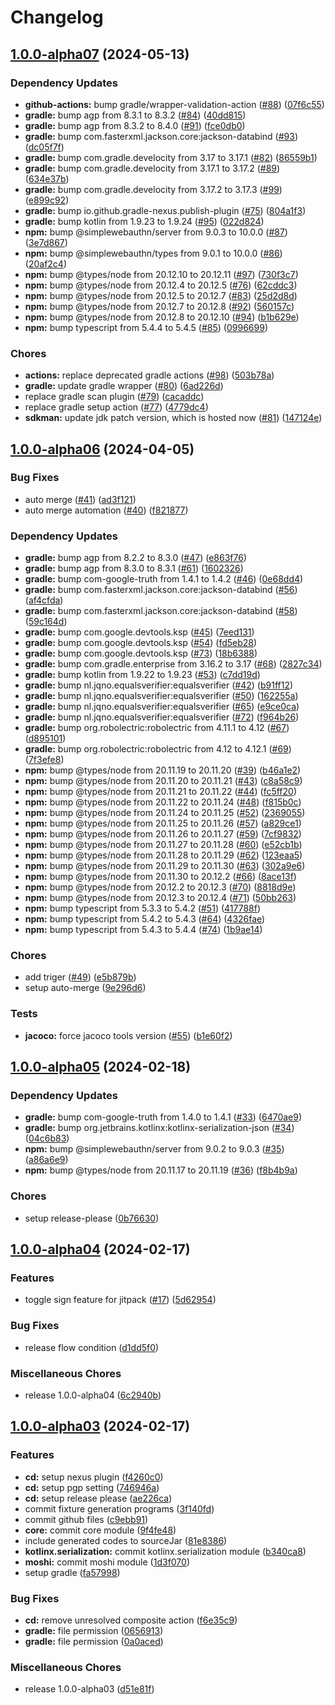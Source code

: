 # Changelog

## [1.0.0-alpha07](https://github.com/RyuNen344/WebAuthnKt/compare/1.0.0-alpha06...1.0.0-alpha07) (2024-05-13)


### Dependency Updates

* **github-actions:** bump gradle/wrapper-validation-action ([#88](https://github.com/RyuNen344/WebAuthnKt/issues/88)) ([07f6c55](https://github.com/RyuNen344/WebAuthnKt/commit/07f6c55df1f98482315cf24bdb55856d00627858))
* **gradle:** bump agp from 8.3.1 to 8.3.2 ([#84](https://github.com/RyuNen344/WebAuthnKt/issues/84)) ([40dd815](https://github.com/RyuNen344/WebAuthnKt/commit/40dd815365902cedd24ec40e6d0eb7c310911cc2))
* **gradle:** bump agp from 8.3.2 to 8.4.0 ([#91](https://github.com/RyuNen344/WebAuthnKt/issues/91)) ([fce0db0](https://github.com/RyuNen344/WebAuthnKt/commit/fce0db0a6802fbd97cd64fac07d853d0a8796a1e))
* **gradle:** bump com.fasterxml.jackson.core:jackson-databind ([#93](https://github.com/RyuNen344/WebAuthnKt/issues/93)) ([dc05f7f](https://github.com/RyuNen344/WebAuthnKt/commit/dc05f7fdf195dfc9504e88c8e77d559174a88706))
* **gradle:** bump com.gradle.develocity from 3.17 to 3.17.1 ([#82](https://github.com/RyuNen344/WebAuthnKt/issues/82)) ([86559b1](https://github.com/RyuNen344/WebAuthnKt/commit/86559b100d39b6808c4b9bfc60121c050983edd3))
* **gradle:** bump com.gradle.develocity from 3.17.1 to 3.17.2 ([#89](https://github.com/RyuNen344/WebAuthnKt/issues/89)) ([634e37b](https://github.com/RyuNen344/WebAuthnKt/commit/634e37b41a36ccd938f7b010d7cb552a162c488b))
* **gradle:** bump com.gradle.develocity from 3.17.2 to 3.17.3 ([#99](https://github.com/RyuNen344/WebAuthnKt/issues/99)) ([e899c92](https://github.com/RyuNen344/WebAuthnKt/commit/e899c92132ccf746c9058881baf10ed89e5c97a3))
* **gradle:** bump io.github.gradle-nexus.publish-plugin ([#75](https://github.com/RyuNen344/WebAuthnKt/issues/75)) ([804a1f3](https://github.com/RyuNen344/WebAuthnKt/commit/804a1f3253bd172ce943b98ca51826895b453593))
* **gradle:** bump kotlin from 1.9.23 to 1.9.24 ([#95](https://github.com/RyuNen344/WebAuthnKt/issues/95)) ([022d824](https://github.com/RyuNen344/WebAuthnKt/commit/022d824b2b417a428920d677a2b2718b08be02a8))
* **npm:** bump @simplewebauthn/server from 9.0.3 to 10.0.0 ([#87](https://github.com/RyuNen344/WebAuthnKt/issues/87)) ([3e7d867](https://github.com/RyuNen344/WebAuthnKt/commit/3e7d8670da8048ab3f2485cc124ab698d591d9f3))
* **npm:** bump @simplewebauthn/types from 9.0.1 to 10.0.0 ([#86](https://github.com/RyuNen344/WebAuthnKt/issues/86)) ([20af2c4](https://github.com/RyuNen344/WebAuthnKt/commit/20af2c411cfda8325739110997f7783f3ce32e52))
* **npm:** bump @types/node from 20.12.10 to 20.12.11 ([#97](https://github.com/RyuNen344/WebAuthnKt/issues/97)) ([730f3c7](https://github.com/RyuNen344/WebAuthnKt/commit/730f3c790110edd984525fde49792f1e7f0d37fc))
* **npm:** bump @types/node from 20.12.4 to 20.12.5 ([#76](https://github.com/RyuNen344/WebAuthnKt/issues/76)) ([62cddc3](https://github.com/RyuNen344/WebAuthnKt/commit/62cddc3931f6e04dce4e6e38d2355463e9420cea))
* **npm:** bump @types/node from 20.12.5 to 20.12.7 ([#83](https://github.com/RyuNen344/WebAuthnKt/issues/83)) ([25d2d8d](https://github.com/RyuNen344/WebAuthnKt/commit/25d2d8d2f043fc060be758f747c185c260fc3a04))
* **npm:** bump @types/node from 20.12.7 to 20.12.8 ([#92](https://github.com/RyuNen344/WebAuthnKt/issues/92)) ([560157c](https://github.com/RyuNen344/WebAuthnKt/commit/560157c5f84df28012a0e897cc4bdd90a0bb4875))
* **npm:** bump @types/node from 20.12.8 to 20.12.10 ([#94](https://github.com/RyuNen344/WebAuthnKt/issues/94)) ([b1b629e](https://github.com/RyuNen344/WebAuthnKt/commit/b1b629e8e6a304c5a0cfc2a064c5cb2186503d66))
* **npm:** bump typescript from 5.4.4 to 5.4.5 ([#85](https://github.com/RyuNen344/WebAuthnKt/issues/85)) ([0996699](https://github.com/RyuNen344/WebAuthnKt/commit/099669938c3a97ccd5cdbe7ccd93ba08695eab7d))


### Chores

* **actions:** replace deprecated gradle actions ([#98](https://github.com/RyuNen344/WebAuthnKt/issues/98)) ([503b78a](https://github.com/RyuNen344/WebAuthnKt/commit/503b78a97f11706f385efac15df19467282b7b31))
* **gradle:** update gradle wrapper ([#80](https://github.com/RyuNen344/WebAuthnKt/issues/80)) ([6ad226d](https://github.com/RyuNen344/WebAuthnKt/commit/6ad226daf081640be5eb829a1eec764cc53391e1))
* replace gradle scan plugin ([#79](https://github.com/RyuNen344/WebAuthnKt/issues/79)) ([cacaddc](https://github.com/RyuNen344/WebAuthnKt/commit/cacaddcc30aa39e253a9411fd3727696d7129389))
* replace gradle setup action ([#77](https://github.com/RyuNen344/WebAuthnKt/issues/77)) ([4779dc4](https://github.com/RyuNen344/WebAuthnKt/commit/4779dc480cc5c5fec41a3b9b9c7cd061fe54e09f))
* **sdkman:** update jdk patch version, which is hosted now ([#81](https://github.com/RyuNen344/WebAuthnKt/issues/81)) ([147124e](https://github.com/RyuNen344/WebAuthnKt/commit/147124e671f26745de77cc378e16910f86c737b9))

## [1.0.0-alpha06](https://github.com/RyuNen344/WebAuthnKt/compare/1.0.0-alpha05...1.0.0-alpha06) (2024-04-05)


### Bug Fixes

* auto merge ([#41](https://github.com/RyuNen344/WebAuthnKt/issues/41)) ([ad3f121](https://github.com/RyuNen344/WebAuthnKt/commit/ad3f121fc55c724549dab8fdc47767f0ed7ccb6c))
* auto merge automation ([#40](https://github.com/RyuNen344/WebAuthnKt/issues/40)) ([f821877](https://github.com/RyuNen344/WebAuthnKt/commit/f821877090c794e8e042b75016f58cc08839ed80))


### Dependency Updates

* **gradle:** bump agp from 8.2.2 to 8.3.0 ([#47](https://github.com/RyuNen344/WebAuthnKt/issues/47)) ([e863f76](https://github.com/RyuNen344/WebAuthnKt/commit/e863f763909760c6bcab602335753614929d4cb7))
* **gradle:** bump agp from 8.3.0 to 8.3.1 ([#61](https://github.com/RyuNen344/WebAuthnKt/issues/61)) ([1602326](https://github.com/RyuNen344/WebAuthnKt/commit/1602326330a9286d64152521bb81a89c04f6ca90))
* **gradle:** bump com-google-truth from 1.4.1 to 1.4.2 ([#46](https://github.com/RyuNen344/WebAuthnKt/issues/46)) ([0e68dd4](https://github.com/RyuNen344/WebAuthnKt/commit/0e68dd4a9c9422aa2c2dc587435cbeacb38ca5d6))
* **gradle:** bump com.fasterxml.jackson.core:jackson-databind ([#56](https://github.com/RyuNen344/WebAuthnKt/issues/56)) ([af4cfda](https://github.com/RyuNen344/WebAuthnKt/commit/af4cfdacd5a1c329b0a56a4bf491a006b5f56a3e))
* **gradle:** bump com.fasterxml.jackson.core:jackson-databind ([#58](https://github.com/RyuNen344/WebAuthnKt/issues/58)) ([59c164d](https://github.com/RyuNen344/WebAuthnKt/commit/59c164d14bf7c18ed7a852061b44fcc07c0e0d7f))
* **gradle:** bump com.google.devtools.ksp ([#45](https://github.com/RyuNen344/WebAuthnKt/issues/45)) ([7eed131](https://github.com/RyuNen344/WebAuthnKt/commit/7eed131946c5610e5c34a3ae00ebf83579b271d3))
* **gradle:** bump com.google.devtools.ksp ([#54](https://github.com/RyuNen344/WebAuthnKt/issues/54)) ([fd5eb28](https://github.com/RyuNen344/WebAuthnKt/commit/fd5eb28fccb4ac1840b9b36d1c199f2d7e82eff6))
* **gradle:** bump com.google.devtools.ksp ([#73](https://github.com/RyuNen344/WebAuthnKt/issues/73)) ([18b6388](https://github.com/RyuNen344/WebAuthnKt/commit/18b638837ec651089cea6f1501ddd2d72664af24))
* **gradle:** bump com.gradle.enterprise from 3.16.2 to 3.17 ([#68](https://github.com/RyuNen344/WebAuthnKt/issues/68)) ([2827c34](https://github.com/RyuNen344/WebAuthnKt/commit/2827c34b0e3e4152731e091e845fa2656822dd7e))
* **gradle:** bump kotlin from 1.9.22 to 1.9.23 ([#53](https://github.com/RyuNen344/WebAuthnKt/issues/53)) ([c7dd19d](https://github.com/RyuNen344/WebAuthnKt/commit/c7dd19de23b0e31f60667943bf0571139cb8fb22))
* **gradle:** bump nl.jqno.equalsverifier:equalsverifier ([#42](https://github.com/RyuNen344/WebAuthnKt/issues/42)) ([b91ff12](https://github.com/RyuNen344/WebAuthnKt/commit/b91ff1216167afefbae77bb66b23ebfcef8f2298))
* **gradle:** bump nl.jqno.equalsverifier:equalsverifier ([#50](https://github.com/RyuNen344/WebAuthnKt/issues/50)) ([162255a](https://github.com/RyuNen344/WebAuthnKt/commit/162255ac3324f4e7df271514b205d5fc639d1cc2))
* **gradle:** bump nl.jqno.equalsverifier:equalsverifier ([#65](https://github.com/RyuNen344/WebAuthnKt/issues/65)) ([e9ce0ca](https://github.com/RyuNen344/WebAuthnKt/commit/e9ce0caf8d0d23dd142495772cba3500550e9ec1))
* **gradle:** bump nl.jqno.equalsverifier:equalsverifier ([#72](https://github.com/RyuNen344/WebAuthnKt/issues/72)) ([f964b26](https://github.com/RyuNen344/WebAuthnKt/commit/f964b26f8bd7dc9e7e97f335b4776fb9d820e31c))
* **gradle:** bump org.robolectric:robolectric from 4.11.1 to 4.12 ([#67](https://github.com/RyuNen344/WebAuthnKt/issues/67)) ([d895101](https://github.com/RyuNen344/WebAuthnKt/commit/d895101732edc534846bac9c839b235767e4ed45))
* **gradle:** bump org.robolectric:robolectric from 4.12 to 4.12.1 ([#69](https://github.com/RyuNen344/WebAuthnKt/issues/69)) ([7f3efe8](https://github.com/RyuNen344/WebAuthnKt/commit/7f3efe8fe31004affde293e9f8a2ecaa4dee6424))
* **npm:** bump @types/node from 20.11.19 to 20.11.20 ([#39](https://github.com/RyuNen344/WebAuthnKt/issues/39)) ([b46a1e2](https://github.com/RyuNen344/WebAuthnKt/commit/b46a1e2c912d68788e9737edc01b092182d4c779))
* **npm:** bump @types/node from 20.11.20 to 20.11.21 ([#43](https://github.com/RyuNen344/WebAuthnKt/issues/43)) ([c8a58c9](https://github.com/RyuNen344/WebAuthnKt/commit/c8a58c93caddef6147a74dc4fa2b8d2f89997450))
* **npm:** bump @types/node from 20.11.21 to 20.11.22 ([#44](https://github.com/RyuNen344/WebAuthnKt/issues/44)) ([fc5ff20](https://github.com/RyuNen344/WebAuthnKt/commit/fc5ff20dfdc607073e44046d6375acbd18573e91))
* **npm:** bump @types/node from 20.11.22 to 20.11.24 ([#48](https://github.com/RyuNen344/WebAuthnKt/issues/48)) ([f815b0c](https://github.com/RyuNen344/WebAuthnKt/commit/f815b0c15d4fae9882bbd8049f13046ef640c63e))
* **npm:** bump @types/node from 20.11.24 to 20.11.25 ([#52](https://github.com/RyuNen344/WebAuthnKt/issues/52)) ([2369055](https://github.com/RyuNen344/WebAuthnKt/commit/23690552a5d015dac338887037606f2ed1ef218f))
* **npm:** bump @types/node from 20.11.25 to 20.11.26 ([#57](https://github.com/RyuNen344/WebAuthnKt/issues/57)) ([a829ce1](https://github.com/RyuNen344/WebAuthnKt/commit/a829ce135361dc8741257a66079c0801665d07bf))
* **npm:** bump @types/node from 20.11.26 to 20.11.27 ([#59](https://github.com/RyuNen344/WebAuthnKt/issues/59)) ([7cf9832](https://github.com/RyuNen344/WebAuthnKt/commit/7cf9832af7776a1932fd178c4fc8492c245cc6ec))
* **npm:** bump @types/node from 20.11.27 to 20.11.28 ([#60](https://github.com/RyuNen344/WebAuthnKt/issues/60)) ([e52cb1b](https://github.com/RyuNen344/WebAuthnKt/commit/e52cb1b4807923f807a2b1de36350f4acff98aee))
* **npm:** bump @types/node from 20.11.28 to 20.11.29 ([#62](https://github.com/RyuNen344/WebAuthnKt/issues/62)) ([123eaa5](https://github.com/RyuNen344/WebAuthnKt/commit/123eaa5efd22f4981f19fb32ab8a291c22edfd7d))
* **npm:** bump @types/node from 20.11.29 to 20.11.30 ([#63](https://github.com/RyuNen344/WebAuthnKt/issues/63)) ([302a9e6](https://github.com/RyuNen344/WebAuthnKt/commit/302a9e625b53bfc86e1ec0d4d4ffd0fd6ef7fe26))
* **npm:** bump @types/node from 20.11.30 to 20.12.2 ([#66](https://github.com/RyuNen344/WebAuthnKt/issues/66)) ([8ace13f](https://github.com/RyuNen344/WebAuthnKt/commit/8ace13fa0f16c9f15966a7ce6230f18308ef6418))
* **npm:** bump @types/node from 20.12.2 to 20.12.3 ([#70](https://github.com/RyuNen344/WebAuthnKt/issues/70)) ([8818d9e](https://github.com/RyuNen344/WebAuthnKt/commit/8818d9e40f63f1298fa283fb5ed59365b95b1057))
* **npm:** bump @types/node from 20.12.3 to 20.12.4 ([#71](https://github.com/RyuNen344/WebAuthnKt/issues/71)) ([50bb263](https://github.com/RyuNen344/WebAuthnKt/commit/50bb26329c55c96869bace2bf3b8a63ee8c9d58d))
* **npm:** bump typescript from 5.3.3 to 5.4.2 ([#51](https://github.com/RyuNen344/WebAuthnKt/issues/51)) ([417788f](https://github.com/RyuNen344/WebAuthnKt/commit/417788f7419e3c4e27bb5379626d50731cd0146a))
* **npm:** bump typescript from 5.4.2 to 5.4.3 ([#64](https://github.com/RyuNen344/WebAuthnKt/issues/64)) ([4326fae](https://github.com/RyuNen344/WebAuthnKt/commit/4326faeba1068e6a4e66fa643549e9b596b12cf3))
* **npm:** bump typescript from 5.4.3 to 5.4.4 ([#74](https://github.com/RyuNen344/WebAuthnKt/issues/74)) ([1b9ae14](https://github.com/RyuNen344/WebAuthnKt/commit/1b9ae1436cd258f5fa02f76737073f58a2ce83bd))


### Chores

* add triger ([#49](https://github.com/RyuNen344/WebAuthnKt/issues/49)) ([e5b879b](https://github.com/RyuNen344/WebAuthnKt/commit/e5b879bc579ce19950a5ecab90ec285b6d413041))
* setup auto-merge ([9e296d6](https://github.com/RyuNen344/WebAuthnKt/commit/9e296d6a4ef10a7b0e78da04fecdb6d16d302799))


### Tests

* **jacoco:** force jacoco tools version ([#55](https://github.com/RyuNen344/WebAuthnKt/issues/55)) ([b1e60f2](https://github.com/RyuNen344/WebAuthnKt/commit/b1e60f29a2fff6d929cc28b4d0dab517d6d5c98e))

## [1.0.0-alpha05](https://github.com/RyuNen344/WebAuthnKt/compare/1.0.0-alpha04...1.0.0-alpha05) (2024-02-18)


### Dependency Updates

* **gradle:** bump com-google-truth from 1.4.0 to 1.4.1 ([#33](https://github.com/RyuNen344/WebAuthnKt/issues/33)) ([6470ae9](https://github.com/RyuNen344/WebAuthnKt/commit/6470ae992fbf9f1aa27216289db258407c8d1700))
* **gradle:** bump org.jetbrains.kotlinx:kotlinx-serialization-json ([#34](https://github.com/RyuNen344/WebAuthnKt/issues/34)) ([04c6b83](https://github.com/RyuNen344/WebAuthnKt/commit/04c6b834b2d1edecabf6776a43081a5989026b73))
* **npm:** bump @simplewebauthn/server from 9.0.2 to 9.0.3 ([#35](https://github.com/RyuNen344/WebAuthnKt/issues/35)) ([a86a6e9](https://github.com/RyuNen344/WebAuthnKt/commit/a86a6e958dd9853a5d281e107556979c77f43bfc))
* **npm:** bump @types/node from 20.11.17 to 20.11.19 ([#36](https://github.com/RyuNen344/WebAuthnKt/issues/36)) ([f8b4b9a](https://github.com/RyuNen344/WebAuthnKt/commit/f8b4b9a23b35637b06b95d03628f14358590e9ff))


### Chores

* setup release-please ([0b76630](https://github.com/RyuNen344/WebAuthnKt/commit/0b76630948a6b0350a2b449c2edb9c82bc24059f))

## [1.0.0-alpha04](https://github.com/RyuNen344/WebAuthnKt/compare/1.0.0-alpha03...1.0.0-alpha04) (2024-02-17)


### Features

* toggle sign feature for jitpack ([#17](https://github.com/RyuNen344/WebAuthnKt/issues/17)) ([5d62954](https://github.com/RyuNen344/WebAuthnKt/commit/5d62954eb306b9e87f6c6b80f71e31d6d07adc81))


### Bug Fixes

* release flow condition ([d1dd5f0](https://github.com/RyuNen344/WebAuthnKt/commit/d1dd5f00bb9959124d61a3ff831c1b7d2916b7ea))


### Miscellaneous Chores

* release 1.0.0-alpha04 ([6c2940b](https://github.com/RyuNen344/WebAuthnKt/commit/6c2940b198f39cd2a8d18d097c0f1d32e4911ba8))

## [1.0.0-alpha03](https://github.com/RyuNen344/WebAuthnKt/compare/v1.0.0-alpha03...1.0.0-alpha03) (2024-02-17)


### Features

* **cd:** setup nexus plugin ([f4260c0](https://github.com/RyuNen344/WebAuthnKt/commit/f4260c05805230d310b6818585dd06381dff1c0b))
* **cd:** setup pgp setting ([746946a](https://github.com/RyuNen344/WebAuthnKt/commit/746946a013e948bd46a8af5c153eea622002a601))
* **cd:** setup release please ([ae226ca](https://github.com/RyuNen344/WebAuthnKt/commit/ae226ca632183cf90f2d2945727f1e97a83af897))
* commit fixture generation programs ([3f140fd](https://github.com/RyuNen344/WebAuthnKt/commit/3f140fd738f6e5ab80a6ea04b546d632014a2ef1))
* commit github files ([c9ebb91](https://github.com/RyuNen344/WebAuthnKt/commit/c9ebb91ed2c372162d2a200cd227d767a2557dad))
* **core:** commit core module ([9f4fe48](https://github.com/RyuNen344/WebAuthnKt/commit/9f4fe48803b26c6c4231a43dd4cec03ba007f359))
* include generated codes to sourceJar ([81e8386](https://github.com/RyuNen344/WebAuthnKt/commit/81e838681685ca43a1cd5a71baf4b1d65c0d7403))
* **kotlinx.serialization:** commit kotlinx.serialization module ([b340ca8](https://github.com/RyuNen344/WebAuthnKt/commit/b340ca86f7c3b999fe6dad51fd28adf06ae60da0))
* **moshi:** commit moshi module ([1d3f070](https://github.com/RyuNen344/WebAuthnKt/commit/1d3f0706391aff148bc0e8b7863c34c1fbcfe7d4))
* setup gradle ([fa57998](https://github.com/RyuNen344/WebAuthnKt/commit/fa57998a04fe0289148c1ada3d35e169a4089ce8))


### Bug Fixes

* **cd:** remove unresolved composite action ([f6e35c9](https://github.com/RyuNen344/WebAuthnKt/commit/f6e35c9dd4bdbbb49244c97fb5ead2b6d05307a0))
* **gradle:** file permission ([0656913](https://github.com/RyuNen344/WebAuthnKt/commit/06569131ab4cc9aeb05a29036cf876cb3a4655ee))
* **gradle:** file permission ([0a0aced](https://github.com/RyuNen344/WebAuthnKt/commit/0a0aced28bed687de37bd9b9eb436d987bf936c1))


### Miscellaneous Chores

* release 1.0.0-alpha03 ([d51e81f](https://github.com/RyuNen344/WebAuthnKt/commit/d51e81f1baef48ac339b8535187116ac6e036e30))
